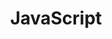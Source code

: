 ---
    title: JavaScript
    level: 50%
    img: https://cdn.jsdelivr.net/gh/devicons/devicon/icons/javascript/javascript-original.svg
---